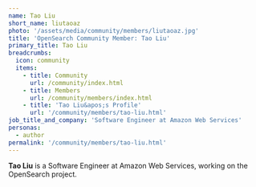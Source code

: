```yaml
---
name: Tao Liu
short_name: liutaoaz
photo: '/assets/media/community/members/liutaoaz.jpg'
title: 'OpenSearch Community Member: Tao Liu'
primary_title: Tao Liu
breadcrumbs:
  icon: community
  items:
    - title: Community
      url: /community/index.html
    - title: Members
      url: /community/members/index.html
    - title: 'Tao Liu&apos;s Profile'
      url: '/community/members/tao-liu.html'
job_title_and_company: 'Software Engineer at Amazon Web Services'
personas:
  - author
permalink: '/community/members/tao-liu.html'
---
```


**Tao Liu** is a Software Engineer at Amazon Web Services, working on the OpenSearch project.